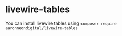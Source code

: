 # livewire-tables
You can install livewire tables using 
```composer require aaronneondigital/livewire-tables```
